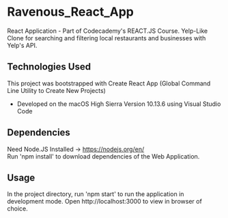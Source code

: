 # Ravenous_React_App

React Application - Part of Codecademy's REACT.JS Course. Yelp-Like Clone for searching and filtering local restaurants and businesses with Yelp's API.

## Technologies Used
This project was bootstrapped with Create React App (Global Command Line Utility to Create New Projects)<br>
* Developed on the macOS High Sierra Version 10.13.6 using Visual Studio Code<br>

## Dependencies
Need Node.JS Installed -> https://nodejs.org/en/<br>
Run 'npm install' to download dependencies of the Web Application.

## Usage
In the project directory, run 'npm start' to run the application in development mode. Open http://localhost:3000 to view in browser of choice. 
